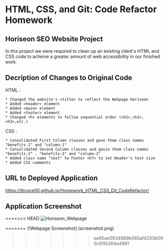 # HTML, CSS, and Git: Code Refactor Homework

## Horiseon SEO Website Project

In this project we were required to clean up an existing client's HTML and CSS code to acheive a greater amount of web accessibility in our finished work.

## Decription of Changes to Original Code

HTML :

    * Changed the website's <title> to reflect the Webpage Horiseon 
    * Added <header> element
    * Added <main> element
    * Added <footer> element
    * Changed <h> elements to follow sequential order (<h1>,<h2>,<h3>,etc.)

CSS :

    * Consolidated First Column classes and gave them class names "benefits-1" and "column-1"
    * Consolidated Second Column classes and gavie them class names "benefits-2" , "benefits-3" and "column-2"
    * Added class name "text" to Footer <h7> to set Header's text size
    * Added CSS comments

## URL to Deployed Application

https://tbruce00.github.io/Homework_HTML_CSS_Git_CodeRefactor/

## Application Screenshot

<<<<<<< HEAD
![Horiseon_Webpage](/Desktop/Homework_1/Week_1/Homework_HTML_CSS_Github_CodeRefactor/assets/images/screenshot.png)

=======
![Webpage Screenshot]
(screenshot.png)
>>>>>>> ee95ae0934889b085af4203b090c81fb264e4981
